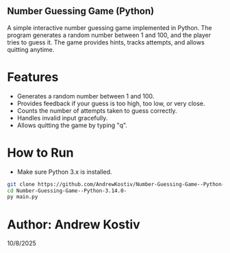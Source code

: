 ## Number Guessing Game (Python)

A simple interactive number guessing game implemented in Python.
The program generates a random number between 1 and 100, and the player tries to guess it.
The game provides hints, tracks attempts, and allows quitting anytime.

# Features

- Generates a random number between 1 and 100.
- Provides feedback if your guess is too high, too low, or very close.
- Counts the number of attempts taken to guess correctly.
- Handles invalid input gracefully.
- Allows quitting the game by typing "q".

# How to Run

- Make sure Python 3.x is installed.

```bash
git clone https://github.com/AndrewKostiv/Number-Guessing-Game--Python-3.14.0-
cd Number-Guessing-Game--Python-3.14.0-
py main.py
```
# Author: Andrew Kostiv 
10/8/2025